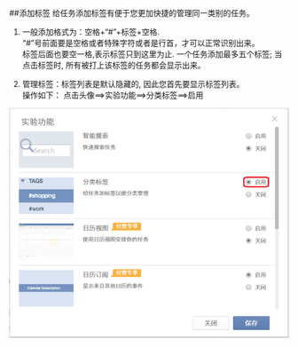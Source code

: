 ##添加标签
给任务添加标签有便于您更加快捷的管理同一类别的任务。

1. 一般添加格式为：空格+“#”+标签+空格.
<br />“#”号前面要是空格或者特殊字符或者是行首，才可以正常识别出来。<br />标签后面也要空一格,表示标签只到这里为止.
一个任务添加最多五个标签; 当点击标签时, 所有被打上该标签的任务都会显示出来。

2. 管理标签：标签列表是默认隐藏的, 因此您首先要显示标签列表。
<br />操作如下：
点击头像==>实验功能==>分类标签==>启用


![](../images/image044.png)
